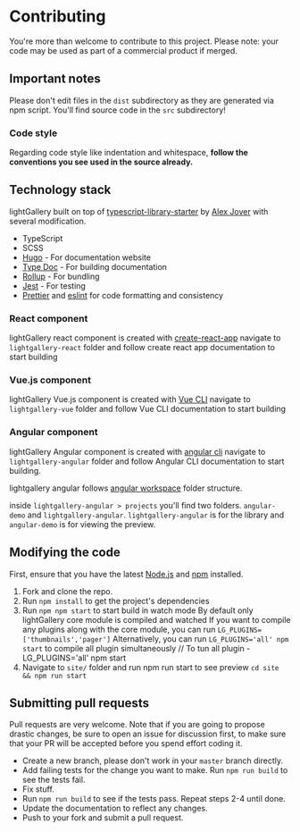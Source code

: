 # Contributing

You're more than welcome to contribute to this project. Please note: your code
may be used as part of a commercial product if merged.

## Important notes

Please don't edit files in the `dist` subdirectory as they are generated via npm
script. You'll find source code in the `src` subdirectory!

### Code style

Regarding code style like indentation and whitespace, **follow the conventions
you see used in the source already.**

## Technology stack

lightGallery built on top of
[typescript-library-starter](https://github.com/alexjoverm/typescript-library-starter)
by [ Alex Jover](https://github.com/alexjoverm) with several modification.

-   TypeScript
-   SCSS
-   [Hugo](https://gohugo.io/) - For documentation website
-   [Type Doc](http://typedoc.org/) - For building documentation
-   [Rollup](https://rollupjs.org/guide/en/) - For bundling
-   [Jest](https://jestjs.io/) - For testing
-   [Prettier](https://prettier.io/) and [eslint](https://eslint.org/) for code
    formatting and consistency

### React component

lightGallery react component is created with
[create-react-app](https://github.com/facebook/create-react-app) navigate to
`lightgallery-react` folder and follow create react app documentation to start
building

### Vue.js component

lightGallery Vue.js component is created with [Vue CLI](https://cli.vuejs.org/)
navigate to `lightgallery-vue` folder and follow Vue CLI documentation to start
building

### Angular component

lightGallery Angular component is created with
[angular cli](https://angular.io/cli) navigate to `lightgallery-angular` folder
and follow Angular CLI documentation to start building.

lightgallery angular follows
[angular workspace](https://angular.io/guide/workspace-config) folder structure.

inside `lightgallery-angular > projects` you'll find two folders. `angular-demo`
and `lightgallery-angular`. `lightgallery-angular` is for the library and
`angular-demo` is for viewing the preview.

## Modifying the code

First, ensure that you have the latest [Node.js](http://nodejs.org/) and
[npm](http://npmjs.org/) installed.

1. Fork and clone the repo.
1. Run `npm install` to get the project's dependencies
1. Run `npm npm start` to start build in watch mode By default only lightGallery
   core module is compiled and watched If you want to compile any plugins along
   with the core module, you can run `LG_PLUGINS=['thumbnails','pager']`
   Alternatively, you can run `LG_PLUGINS='all' npm start` to compile all plugin
   simultaneously // To tun all plugin - LG_PLUGINS='all' npm start
1. Navigate to `site/` folder and run npm run start to see preview
   `cd site && npm run start`

## Submitting pull requests

Pull requests are very welcome. Note that if you are going to propose drastic
changes, be sure to open an issue for discussion first, to make sure that your
PR will be accepted before you spend effort coding it.

-   Create a new branch, please don't work in your `master` branch directly.
-   Add failing tests for the change you want to make. Run `npm run build` to
    see the tests fail.
-   Fix stuff.
-   Run `npm run build` to see if the tests pass. Repeat steps 2-4 until done.
-   Update the documentation to reflect any changes.
-   Push to your fork and submit a pull request.
